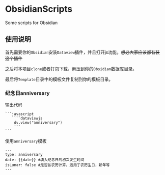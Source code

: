 # ObsidianScripts
Some scripts for Obsidian

## 使用说明
首先需要你的`Obsidian`安装`Dataview`插件，并且打开js功能。~~想必大家应该都有装这个插件~~

之后将本项目`clone`或者打包下载，解压到你的`Obsidian`数据库目录。

最后将`Template`目录中的模板文件复制到你的模板目录。

### 纪念日anniversary

输出代码

    ```javascript
        ```dataviewjs
        dv.view("anniversary")
        ```
    ```

使用`anniversary`模板
```
---
type: anniversary
date: {{date}} #填入纪念日的初次发生时间
isLunar: false #是否按农历计算，适用于农历生日，新年等
---
```
